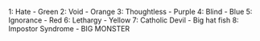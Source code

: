 1: Hate - Green
2: Void - Orange
3: Thoughtless - Purple
4: Blind - Blue
5: Ignorance - Red
6: Lethargy - Yellow
7: Catholic Devil - Big hat fish
8: Impostor Syndrome - BIG MONSTER